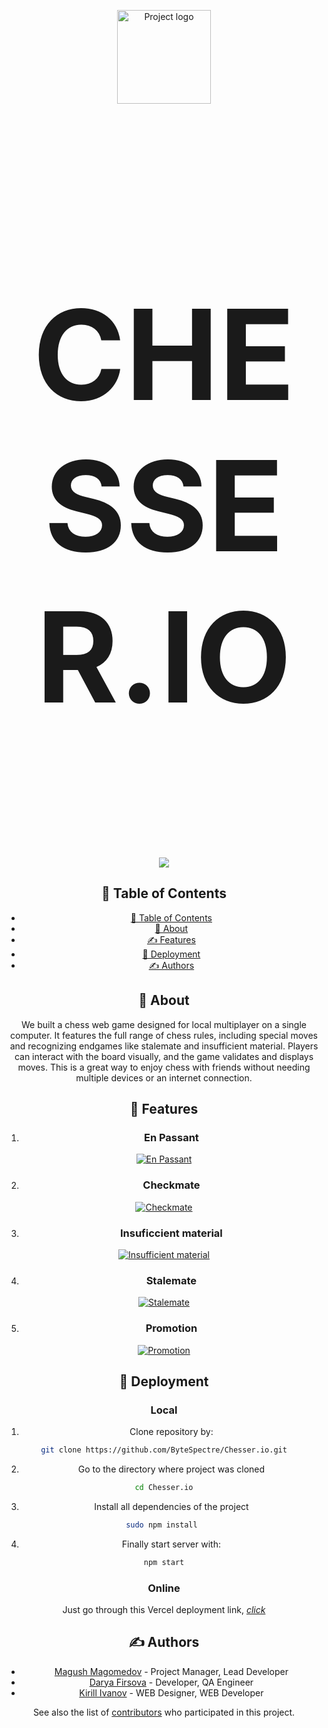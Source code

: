 

<p  align="center">
<img  width=150px  height=150px  src="https://imgur.com/kvsiJr5.png"  alt="Project logo"></a>
</p>

<h3 style="font-size:200px" align="center">CHESSER.IO</h3>

  

<div  align="center"> 
  

<p align="center">
  <a href="https://skillicons.dev">
    <img src="https://skillicons.dev/icons?i=react,js,html,css" />
  </a>
</p>
  

## 📝 Table of Contents

- [📝 Table of Contents](#-table-of-contents)
- [🧐 About ](#-about-)
- [✍️ Features ](#️-features-)
- [🚀 Deployment ](#-deployment-)
- [✍️ Authors ](#️-authors-)

## 🧐 About <a name = "about"></a>

We built a chess web game designed for local multiplayer on a single computer. It features the full range of chess rules, including special moves and recognizing endgames like stalemate and insufficient material. Players can interact with the board visually, and the game validates and displays moves. This is a great way to enjoy chess with friends without needing multiple devices or an internet connection.

## 🔎 Features <a name = "features"></a>
1. ### En Passant
[![En Passant](https://markdown-videos-api.jorgenkh.no/url?url=https%3A%2F%2Fyoutu.be%2F2FE3LpQRjN0)](https://youtu.be/2FE3LpQRjN0)

2. ### Checkmate
[![Checkmate](https://markdown-videos-api.jorgenkh.no/url?url=https%3A%2F%2Fyoutu.be%2F9nuLTGv7t1A)](https://youtu.be/9nuLTGv7t1A)

3. ### Insuficcient material
[![Insufficient material](https://markdown-videos-api.jorgenkh.no/url?url=https%3A%2F%2Fyoutu.be%2FfuQ29jceSoY)](https://youtu.be/fuQ29jceSoY)

4. ### Stalemate
[![Stalemate](https://markdown-videos-api.jorgenkh.no/url?url=https%3A%2F%2Fyoutu.be%2FPT4SNkujJAU)](https://youtu.be/PT4SNkujJAU)

5. ### Promotion
[![Promotion](https://markdown-videos-api.jorgenkh.no/url?url=https%3A%2F%2Fyoutu.be%2F3cxZ1WIoTyo)](https://youtu.be/3cxZ1WIoTyo)
  
## 🚀 Deployment <a name = "deployment"></a>

  ### Local

1. Clone repository by:
```bash
git clone https://github.com/ByteSpectre/Chesser.io.git
```
2. Go to the directory where project was cloned
```bash
cd Chesser.io
```
3.  Install all dependencies of the project
```bash
sudo npm install 
```
4. Finally start server with:
```bash
npm start
```

 ### Online
Just go through this Vercel deployment link, [*click*](cheeserio-moshi231s-projects.vercel.app)
  

## ✍️ Authors <a name = "authors"></a>

  

- [Magush Magomedov](https://github.com/ByteSpectre) - Project Manager, Lead Developer
- [Darya Firsova](https://github.com/wq4rsz) - Developer, QA Engineer
- [Kirill Ivanov](https://github.com/KirOus11) - WEB Designer, WEB Developer

  

See also the list of [contributors](https://github.com/ByteSpectre/Chesser.io/graphs/contributors) who participated in this project.
